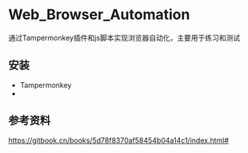 # Web_Browser_Automation
通过Tampermonkey插件和js脚本实现浏览器自动化，主要用于练习和测试

## 安装

- Tampermonkey 
- 

## 参考资料

https://gitbook.cn/books/5d78f8370af58454b04a14c1/index.html#